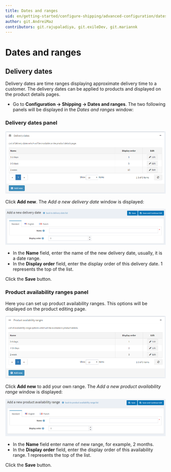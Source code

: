 ```yaml
---
title: Dates and ranges
uid: en/getting-started/configure-shipping/advanced-configuration/dates-and-ranges
author: git.AndreiMaz
contributors: git.rajupaladiya, git.exileDev, git.mariannk
---
```


# Dates and ranges

## Delivery dates

Delivery dates are time ranges displaying approximate delivery time to a customer. The delivery dates can be applied to products and displayed on the product details pages.

* Go to **Configuration → Shipping → Dates and ranges**. The two following panels will be displayed in the *Dates and ranges* window:

### Delivery dates panel

![Delivery dates](_static/dates-and-ranges/delivery-dates.png)

Click **Add new**. The *Add a new delivery date* window is displayed:

![Add new](_static/dates-and-ranges/delivery-dates-add-new.png)

* In the **Name** field, enter the name of the new delivery date, usually, it is a date range.
* In the **Display order** field, enter the display order of this delivery date. 1 represents the top of the list.

Click the **Save** button.

### Product availability ranges panel

Here you can set up product availability ranges. This options will be displayed on the product editing page.

![Availability ranges](_static/dates-and-ranges/avialability-ranges.png)

Click **Add new** to add your own range. The *Add a new product availability range* window is displayed:

![Add new availability ranges](_static/dates-and-ranges/avialability-ranges-add-new.png)

* In the **Name** field enter name of new range, for example, 2 months.
* In the **Display order** field, enter the display order of this availability range. 1 represents the top of the list.

Click the **Save** button.